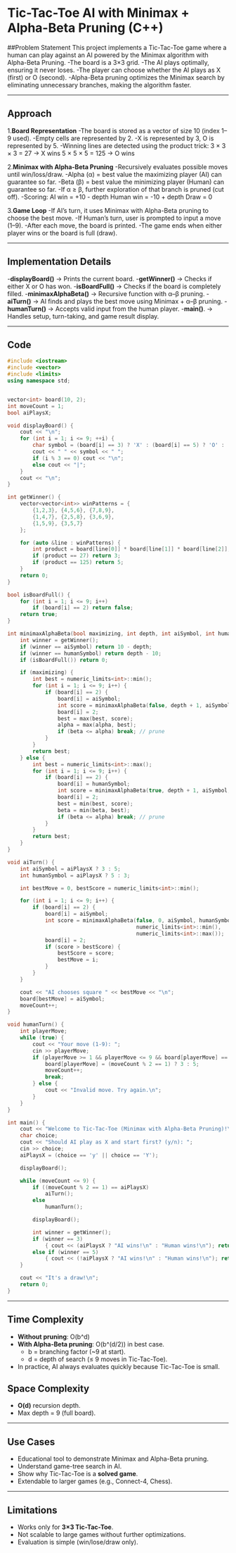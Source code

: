 # Tic-Tac-Toe AI with Minimax + Alpha-Beta Pruning (C++)

##Problem Statement
This project implements a Tic-Tac-Toe game where a human can play against an AI powered by the Minimax algorithm with Alpha-Beta Pruning.
-The board is a 3×3 grid.
-The AI plays optimally, ensuring it never loses.
-The player can choose whether the AI plays as X (first) or O (second).
-Alpha-Beta pruning optimizes the Minimax search by eliminating unnecessary branches, making the algorithm faster.

---

## Approach
1.**Board Representation**
-The board is stored as a vector of size 10 (index 1–9 used).
-Empty cells are represented by 2.
-X is represented by 3, O is represented by 5.
-Winning lines are detected using the product trick:
  3 × 3 × 3 = 27 → X wins
  5 × 5 × 5 = 125 → O wins

2.**Minimax with Alpha-Beta Pruning**
-Recursively evaluates possible moves until win/loss/draw.
-Alpha (α) = best value the maximizing player (AI) can guarantee so far.
-Beta (β) = best value the minimizing player (Human) can guarantee so far.
-If α ≥ β, further exploration of that branch is pruned (cut off).
-Scoring:
  AI win = +10 - depth
  Human win = -10 + depth
  Draw = 0

3.**Game Loop**
-If AI’s turn, it uses Minimax with Alpha-Beta pruning to choose the best move.
-If Human’s turn, user is prompted to input a move (1–9).
-After each move, the board is printed.
-The game ends when either player wins or the board is full (draw).

---

## Implementation Details
-**displayBoard()** → Prints the current board.
-**getWinner()** → Checks if either X or O has won.
-**isBoardFull()** → Checks if the board is completely filled.
-**minimaxAlphaBeta()** → Recursive function with α–β pruning.
-**aiTurn()** → AI finds and plays the best move using Minimax + α–β pruning.
-**humanTurn()** → Accepts valid input from the human player.
-**main()**. → Handles setup, turn-taking, and game result display. 

---
## Code

```cpp
#include <iostream>
#include <vector>
#include <limits>
using namespace std;


vector<int> board(10, 2);
int moveCount = 1;
bool aiPlaysX;

void displayBoard() {
    cout << "\n";
    for (int i = 1; i <= 9; ++i) {
        char symbol = (board[i] == 3) ? 'X' : (board[i] == 5) ? 'O' : ' ';
        cout << " " << symbol << " ";
        if (i % 3 == 0) cout << "\n";
        else cout << "|";
    }
    cout << "\n";
}

int getWinner() {
    vector<vector<int>> winPatterns = {
        {1,2,3}, {4,5,6}, {7,8,9},
        {1,4,7}, {2,5,8}, {3,6,9},
        {1,5,9}, {3,5,7}
    };

    for (auto &line : winPatterns) {
        int product = board[line[0]] * board[line[1]] * board[line[2]];
        if (product == 27) return 3;   
        if (product == 125) return 5;  
    }
    return 0;
}

bool isBoardFull() {
    for (int i = 1; i <= 9; i++)
        if (board[i] == 2) return false;
    return true;
}

int minimaxAlphaBeta(bool maximizing, int depth, int aiSymbol, int humanSymbol, int alpha, int beta) {
    int winner = getWinner();
    if (winner == aiSymbol) return 10 - depth;
    if (winner == humanSymbol) return depth - 10;
    if (isBoardFull()) return 0;

    if (maximizing) {
        int best = numeric_limits<int>::min();
        for (int i = 1; i <= 9; i++) {
            if (board[i] == 2) {
                board[i] = aiSymbol;
                int score = minimaxAlphaBeta(false, depth + 1, aiSymbol, humanSymbol, alpha, beta);
                board[i] = 2;
                best = max(best, score);
                alpha = max(alpha, best);
                if (beta <= alpha) break; // prune
            }
        }
        return best;
    } else {
        int best = numeric_limits<int>::max();
        for (int i = 1; i <= 9; i++) {
            if (board[i] == 2) {
                board[i] = humanSymbol;
                int score = minimaxAlphaBeta(true, depth + 1, aiSymbol, humanSymbol, alpha, beta);
                board[i] = 2;
                best = min(best, score);
                beta = min(beta, best);
                if (beta <= alpha) break; // prune
            }
        }
        return best;
    }
}

void aiTurn() {
    int aiSymbol = aiPlaysX ? 3 : 5;
    int humanSymbol = aiPlaysX ? 5 : 3;

    int bestMove = 0, bestScore = numeric_limits<int>::min();

    for (int i = 1; i <= 9; i++) {
        if (board[i] == 2) {
            board[i] = aiSymbol;
            int score = minimaxAlphaBeta(false, 0, aiSymbol, humanSymbol,
                                         numeric_limits<int>::min(),
                                         numeric_limits<int>::max());
            board[i] = 2;
            if (score > bestScore) {
                bestScore = score;
                bestMove = i;
            }
        }
    }

    cout << "AI chooses square " << bestMove << "\n";
    board[bestMove] = aiSymbol;
    moveCount++;
}

void humanTurn() {
    int playerMove;
    while (true) {
        cout << "Your move (1-9): ";
        cin >> playerMove;
        if (playerMove >= 1 && playerMove <= 9 && board[playerMove] == 2) {
            board[playerMove] = (moveCount % 2 == 1) ? 3 : 5;
            moveCount++;
            break;
        } else {
            cout << "Invalid move. Try again.\n";
        }
    }
}

int main() {
    cout << "Welcome to Tic-Tac-Toe (Minimax with Alpha-Beta Pruning)!\n";
    char choice;
    cout << "Should AI play as X and start first? (y/n): ";
    cin >> choice;
    aiPlaysX = (choice == 'y' || choice == 'Y');

    displayBoard();

    while (moveCount <= 9) {
        if ((moveCount % 2 == 1) == aiPlaysX)
            aiTurn();
        else
            humanTurn();

        displayBoard();

        int winner = getWinner();
        if (winner == 3)
            { cout << (aiPlaysX ? "AI wins!\n" : "Human wins!\n"); return 0; }
        else if (winner == 5)
            { cout << (!aiPlaysX ? "AI wins!\n" : "Human wins!\n"); return 0; }
    }

    cout << "It's a draw!\n";
    return 0;
}

```
---

## Time Complexity
- **Without pruning**: O(b^d)  
- **With Alpha-Beta pruning**: O(b^(d/2)) in best case.  
  - b = branching factor (~9 at start).  
  - d = depth of search (≤ 9 moves in Tic-Tac-Toe).  
- In practice, AI always evaluates quickly because Tic-Tac-Toe is small.  

## Space Complexity
- **O(d)** recursion depth.  
- Max depth = 9 (full board).  

---

## Use Cases
- Educational tool to demonstrate Minimax and Alpha-Beta pruning.  
- Understand game-tree search in AI.  
- Show why Tic-Tac-Toe is a **solved game**.  
- Extendable to larger games (e.g., Connect-4, Chess).  

---

## Limitations
- Works only for **3×3 Tic-Tac-Toe**.  
- Not scalable to large games without further optimizations.  
- Evaluation is simple (win/lose/draw only).  
